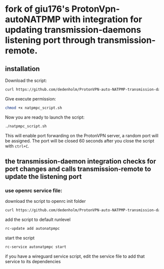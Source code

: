 # fork of giu176's ProtonVpn-autoNATPMP with integration for updating transmission-daemons listening port through transmission-remote.

## installation

Download the script:
 ```sh
curl https://github.com/dedenholm/ProtonVPN-auto-NATPMP-transmission-daemon-integration/blob/main/natpmpc_script_transmission-remote.sh -o natpmpc_script.sh
```
 Give execute permission:
 ```sh
chmod +x natpmpc_script.sh
```
Now you are ready to launch the script:
 ```sh
./natpmpc_script.sh
```
This will enable port forwarding on the ProtonVPN server, a random port will be assigned. The port will be closed 60 seconds after you close the script with `ctrl+C`.

## the transmission-daemon integration checks for port changes and calls transmission-remote to update the listening port


### use openrc service file:

download the script to openrc init folder
```sh 
curl https://github.com/dedenholm/ProtonVPN-auto-NATPMP-transmission-daemon-integration/blob/main/openrc-init-script -o /etc/init.d/autonatpmpc
```
add the script to default runlevel
```sh
rc-update add autonatpmpc
```

start the script 


```sh 
rc-service autonatpmpc start
```

if you have a wireguard service script, edit the service file to add that service to its dependencies
